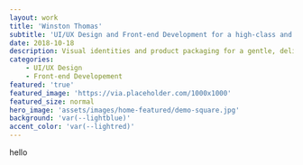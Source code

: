 ```yaml
---
layout: work
title: 'Winston Thomas'
subtitle: 'UI/UX Design and Front-end Development for a high-class and private lifestyle consierge service.'
date: 2018-10-18
description: Visual identities and product packaging for a gentle, delicate and refined event planning and design firms.
categories:
    - UI/UX Design
    - Front-end Developement
featured: 'true'
featured_image: 'https://via.placeholder.com/1000x1000'
featured_size: normal
hero_image: 'assets/images/home-featured/demo-square.jpg'
background: 'var(--lightblue)'
accent_color: 'var(--lightred)'
---
```


hello
